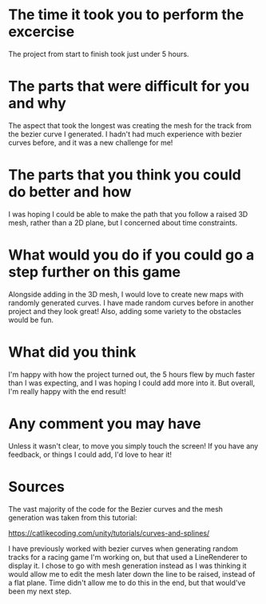 # The time it took you to perform the excercise
The project from start to finish took just under 5 hours.

# The parts that were difficult for you and why
The aspect that took the longest was creating the mesh for the track from the bezier curve I generated. I hadn't had much experience with bezier curves before, and it was a new challenge for me!

# The parts that you think you could do better and how
I was hoping I could be able to make the path that you follow a raised 3D mesh, rather than a 2D plane, but I concerned about time constraints.

# What would you do if you could go a step further on this game
Alongside adding in the 3D mesh, I would love to create new maps with randomly generated curves. I have made random curves before in another project and they look great! Also, adding some variety to the obstacles would be fun.

# What did you think
I'm happy with how the project turned out, the 5 hours flew by much faster than I was expecting, and I was hoping I could add more into it. But overall, I'm really happy with the end result! 

# Any comment you may have
Unless it wasn't clear, to move you simply touch the screen! If you have any feedback, or things I could add, I'd love to hear it!

# Sources
The vast majority of the code for the Bezier curves and the mesh generation was taken from this tutorial:

https://catlikecoding.com/unity/tutorials/curves-and-splines/

I have previously worked with bezier curves when generating random tracks for a racing game I'm working on, but that used a LineRenderer to display it. I chose to go with mesh generation instead as I was thinking it would allow me to edit the mesh later down the line to be raised, instead of a flat plane. Time didn't allow me to do this in the end, but that would've been my next step.
